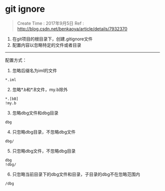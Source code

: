 
# git ignore 

> Create Time : 2017年9月5日 Ref : http://blog.csdn.net/benkaoya/article/details/7932370

1. 在git项目的根目录下，创建.gitignore文件
2. 配置内容以忽略特定的文件或者目录

---

配置方式：

1. 忽略后缀名为iml的文件 

```
*.iml
```

2. 忽略*.b和*.B文件，my.b除外 

```
*.[bB]
!my.b 
```

3.  忽略dbg文件和dbg目录

```
dbg
```


4.  只忽略dbg目录，不忽略dbg文件

```
dbg/
```

5. 只忽略dbg文件，不忽略dbg目录

```
dbg
!dbg/
```

6. 只忽略当前目录下的dbg文件和目录，子目录的dbg不在忽略范围内

```
/dbg
```